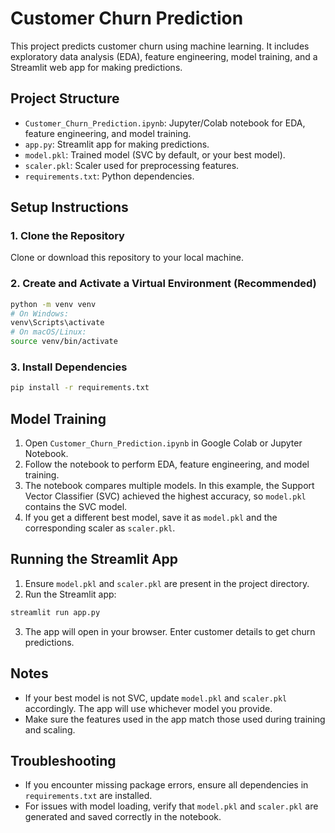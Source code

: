 # Customer Churn Prediction

This project predicts customer churn using machine learning. It includes exploratory data analysis (EDA), feature engineering, model training, and a Streamlit web app for making predictions.

## Project Structure

- `Customer_Churn_Prediction.ipynb`: Jupyter/Colab notebook for EDA, feature engineering, and model training.
- `app.py`: Streamlit app for making predictions.
- `model.pkl`: Trained model (SVC by default, or your best model).
- `scaler.pkl`: Scaler used for preprocessing features.
- `requirements.txt`: Python dependencies.

## Setup Instructions

### 1. Clone the Repository

Clone or download this repository to your local machine.

### 2. Create and Activate a Virtual Environment (Recommended)

```bash
python -m venv venv
# On Windows:
venv\Scripts\activate
# On macOS/Linux:
source venv/bin/activate
```

### 3. Install Dependencies

```bash
pip install -r requirements.txt
```

## Model Training

1. Open `Customer_Churn_Prediction.ipynb` in Google Colab or Jupyter Notebook.
2. Follow the notebook to perform EDA, feature engineering, and model training.
3. The notebook compares multiple models. In this example, the Support Vector Classifier (SVC) achieved the highest accuracy, so `model.pkl` contains the SVC model.
4. If you get a different best model, save it as `model.pkl` and the corresponding scaler as `scaler.pkl`.

## Running the Streamlit App

1. Ensure `model.pkl` and `scaler.pkl` are present in the project directory.
2. Run the Streamlit app:

```bash
streamlit run app.py
```

3. The app will open in your browser. Enter customer details to get churn predictions.

## Notes

- If your best model is not SVC, update `model.pkl` and `scaler.pkl` accordingly. The app will use whichever model you provide.
- Make sure the features used in the app match those used during training and scaling.

## Troubleshooting

- If you encounter missing package errors, ensure all dependencies in `requirements.txt` are installed.
- For issues with model loading, verify that `model.pkl` and `scaler.pkl` are generated and saved correctly in the notebook.
